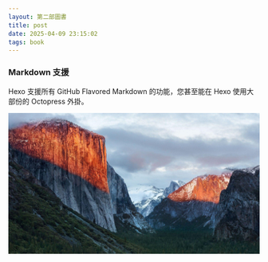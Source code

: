 ```yaml
---
layout: 第二部圖書
title: post
date: 2025-04-09 23:15:02
tags: book
---
```

### Markdown 支援

Hexo 支援所有 GitHub Flavored Markdown 的功能，您甚至能在 Hexo 使用大部份的 Octopress 外掛。

![山中美景](images/post/1744212442910.png)
